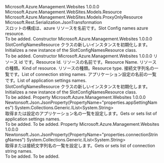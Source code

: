 <Type Name="SlotConfigNamesResource" FullName="Microsoft.Azure.Management.WebSites.Models.SlotConfigNamesResource">
  <TypeSignature Language="C#" Value="public class SlotConfigNamesResource : Microsoft.Azure.Management.WebSites.Models.ProxyOnlyResource" />
  <TypeSignature Language="ILAsm" Value=".class public auto ansi beforefieldinit SlotConfigNamesResource extends Microsoft.Azure.Management.WebSites.Models.ProxyOnlyResource" />
  <TypeSignature Language="DocId" Value="T:Microsoft.Azure.Management.WebSites.Models.SlotConfigNamesResource" />
  <TypeSignature Language="VB.NET" Value="Public Class SlotConfigNamesResource&#xA;Inherits ProxyOnlyResource" />
  <TypeSignature Language="F#" Value="type SlotConfigNamesResource = class&#xA;    inherit ProxyOnlyResource" />
  <AssemblyInfo>
    <AssemblyName>Microsoft.Azure.Management.Websites</AssemblyName>
    <AssemblyVersion>1.0.0.0</AssemblyVersion>
  </AssemblyInfo>
  <Base>
    <BaseTypeName>Microsoft.Azure.Management.WebSites.Models.Resource</BaseTypeName>
    <BaseTypeName FrameworkAlternate="azure-dotnet">Microsoft.Azure.Management.WebSites.Models.ProxyOnlyResource</BaseTypeName>
  </Base>
  <Interfaces />
  <Attributes>
    <Attribute>
      <AttributeName>Microsoft.Rest.Serialization.JsonTransformation</AttributeName>
    </Attribute>
  </Attributes>
  <Docs>
    <summary>
            <span data-ttu-id="a3e1f-101">スロットの構成は、azure リソースを名前です。</span><span class="sxs-lookup"><span data-stu-id="a3e1f-101">Slot Config names azure resource.</span></span>
            </summary>
    <remarks>To be added.</remarks>
  </Docs>
  <Members>
    <Member MemberName=".ctor">
      <MemberSignature Language="C#" Value="public SlotConfigNamesResource ();" />
      <MemberSignature Language="ILAsm" Value=".method public hidebysig specialname rtspecialname instance void .ctor() cil managed" />
      <MemberSignature Language="DocId" Value="M:Microsoft.Azure.Management.WebSites.Models.SlotConfigNamesResource.#ctor" />
      <MemberSignature Language="VB.NET" Value="Public Sub New ()" />
      <MemberType>Constructor</MemberType>
      <AssemblyInfo>
        <AssemblyName>Microsoft.Azure.Management.Websites</AssemblyName>
        <AssemblyVersion>1.0.0.0</AssemblyVersion>
      </AssemblyInfo>
      <Parameters />
      <Docs>
        <summary>
            <span data-ttu-id="a3e1f-102">SlotConfigNamesResource クラスの新しいインスタンスを初期化します。</span><span class="sxs-lookup"><span data-stu-id="a3e1f-102">Initializes a new instance of the SlotConfigNamesResource class.</span></span>
            </summary>
        <remarks>To be added.</remarks>
      </Docs>
    </Member>
    <Member MemberName=".ctor">
      <MemberSignature Language="C#" Value="public SlotConfigNamesResource (string id = null, string name = null, string kind = null, string type = null, System.Collections.Generic.IList&lt;string&gt; connectionStringNames = null, System.Collections.Generic.IList&lt;string&gt; appSettingNames = null);" />
      <MemberSignature Language="ILAsm" Value=".method public hidebysig specialname rtspecialname instance void .ctor(string id, string name, string kind, string type, class System.Collections.Generic.IList`1&lt;string&gt; connectionStringNames, class System.Collections.Generic.IList`1&lt;string&gt; appSettingNames) cil managed" />
      <MemberSignature Language="DocId" Value="M:Microsoft.Azure.Management.WebSites.Models.SlotConfigNamesResource.#ctor(System.String,System.String,System.String,System.String,System.Collections.Generic.IList{System.String},System.Collections.Generic.IList{System.String})" />
      <MemberSignature Language="VB.NET" Value="Public Sub New (Optional id As String = null, Optional name As String = null, Optional kind As String = null, Optional type As String = null, Optional connectionStringNames As IList(Of String) = null, Optional appSettingNames As IList(Of String) = null)" />
      <MemberSignature Language="F#" Value="new Microsoft.Azure.Management.WebSites.Models.SlotConfigNamesResource : string * string * string * string * System.Collections.Generic.IList&lt;string&gt; * System.Collections.Generic.IList&lt;string&gt; -&gt; Microsoft.Azure.Management.WebSites.Models.SlotConfigNamesResource" Usage="new Microsoft.Azure.Management.WebSites.Models.SlotConfigNamesResource (id, name, kind, type, connectionStringNames, appSettingNames)" />
      <MemberType>Constructor</MemberType>
      <AssemblyInfo>
        <AssemblyName>Microsoft.Azure.Management.Websites</AssemblyName>
        <AssemblyVersion>1.0.0.0</AssemblyVersion>
      </AssemblyInfo>
      <Parameters>
        <Parameter Name="id" Type="System.String" />
        <Parameter Name="name" Type="System.String" />
        <Parameter Name="kind" Type="System.String" />
        <Parameter Name="type" Type="System.String" />
        <Parameter Name="connectionStringNames" Type="System.Collections.Generic.IList&lt;System.String&gt;" />
        <Parameter Name="appSettingNames" Type="System.Collections.Generic.IList&lt;System.String&gt;" />
      </Parameters>
      <Docs>
        <param name="id"><span data-ttu-id="a3e1f-103">リソース id です。</span><span class="sxs-lookup"><span data-stu-id="a3e1f-103">Resource Id.</span></span></param>
        <param name="name"><span data-ttu-id="a3e1f-104">リソースの名前です。</span><span class="sxs-lookup"><span data-stu-id="a3e1f-104">Resource Name.</span></span></param>
        <param name="kind"><span data-ttu-id="a3e1f-105">リソースの種類。</span><span class="sxs-lookup"><span data-stu-id="a3e1f-105">Kind of resource.</span></span></param>
        <param name="type"><span data-ttu-id="a3e1f-106">リソースの種類。</span><span class="sxs-lookup"><span data-stu-id="a3e1f-106">Resource type.</span></span></param>
        <param name="connectionStringNames"><span data-ttu-id="a3e1f-107">接続文字列名の一覧です。</span><span class="sxs-lookup"><span data-stu-id="a3e1f-107">List of connection string names.</span></span></param>
        <param name="appSettingNames"><span data-ttu-id="a3e1f-108">アプリケーション設定の名前の一覧です。</span><span class="sxs-lookup"><span data-stu-id="a3e1f-108">List of application settings names.</span></span></param>
        <summary>
            <span data-ttu-id="a3e1f-109">SlotConfigNamesResource クラスの新しいインスタンスを初期化します。</span><span class="sxs-lookup"><span data-stu-id="a3e1f-109">Initializes a new instance of the SlotConfigNamesResource class.</span></span>
            </summary>
        <remarks>To be added.</remarks>
      </Docs>
    </Member>
    <Member MemberName="AppSettingNames">
      <MemberSignature Language="C#" Value="public System.Collections.Generic.IList&lt;string&gt; AppSettingNames { get; set; }" />
      <MemberSignature Language="ILAsm" Value=".property instance class System.Collections.Generic.IList`1&lt;string&gt; AppSettingNames" />
      <MemberSignature Language="DocId" Value="P:Microsoft.Azure.Management.WebSites.Models.SlotConfigNamesResource.AppSettingNames" />
      <MemberSignature Language="VB.NET" Value="Public Property AppSettingNames As IList(Of String)" />
      <MemberSignature Language="F#" Value="member this.AppSettingNames : System.Collections.Generic.IList&lt;string&gt; with get, set" Usage="Microsoft.Azure.Management.WebSites.Models.SlotConfigNamesResource.AppSettingNames" />
      <MemberType>Property</MemberType>
      <AssemblyInfo>
        <AssemblyName>Microsoft.Azure.Management.Websites</AssemblyName>
        <AssemblyVersion>1.0.0.0</AssemblyVersion>
      </AssemblyInfo>
      <Attributes>
        <Attribute>
          <AttributeName>Newtonsoft.Json.JsonProperty(PropertyName="properties.appSettingNames")</AttributeName>
        </Attribute>
      </Attributes>
      <ReturnValue>
        <ReturnType>System.Collections.Generic.IList&lt;System.String&gt;</ReturnType>
      </ReturnValue>
      <Docs>
        <summary>
            <span data-ttu-id="a3e1f-110">取得または設定のアプリケーション名の一覧を設定します。</span><span class="sxs-lookup"><span data-stu-id="a3e1f-110">Gets or sets list of application settings names.</span></span>
            </summary>
        <value>To be added.</value>
        <remarks>To be added.</remarks>
      </Docs>
    </Member>
    <Member MemberName="ConnectionStringNames">
      <MemberSignature Language="C#" Value="public System.Collections.Generic.IList&lt;string&gt; ConnectionStringNames { get; set; }" />
      <MemberSignature Language="ILAsm" Value=".property instance class System.Collections.Generic.IList`1&lt;string&gt; ConnectionStringNames" />
      <MemberSignature Language="DocId" Value="P:Microsoft.Azure.Management.WebSites.Models.SlotConfigNamesResource.ConnectionStringNames" />
      <MemberSignature Language="VB.NET" Value="Public Property ConnectionStringNames As IList(Of String)" />
      <MemberSignature Language="F#" Value="member this.ConnectionStringNames : System.Collections.Generic.IList&lt;string&gt; with get, set" Usage="Microsoft.Azure.Management.WebSites.Models.SlotConfigNamesResource.ConnectionStringNames" />
      <MemberType>Property</MemberType>
      <AssemblyInfo>
        <AssemblyName>Microsoft.Azure.Management.Websites</AssemblyName>
        <AssemblyVersion>1.0.0.0</AssemblyVersion>
      </AssemblyInfo>
      <Attributes>
        <Attribute>
          <AttributeName>Newtonsoft.Json.JsonProperty(PropertyName="properties.connectionStringNames")</AttributeName>
        </Attribute>
      </Attributes>
      <ReturnValue>
        <ReturnType>System.Collections.Generic.IList&lt;System.String&gt;</ReturnType>
      </ReturnValue>
      <Docs>
        <summary>
            <span data-ttu-id="a3e1f-111">取得または接続文字列名の一覧を設定します。</span><span class="sxs-lookup"><span data-stu-id="a3e1f-111">Gets or sets list of connection string names.</span></span>
            </summary>
        <value>To be added.</value>
        <remarks>To be added.</remarks>
      </Docs>
    </Member>
  </Members>
</Type>